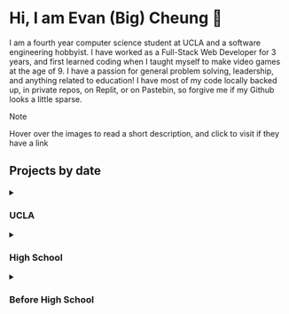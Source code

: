 # Hi, I am Evan (Big) Cheung 🐤
I am a fourth year computer science student at UCLA and a software engineering hobbyist. I have worked as a Full-Stack Web Developer for 3 years, and first learned coding when I taught myself to make video games at the age of 9. I have a passion for general problem solving, leadership, and anything related to education! I have most of my code locally backed up, in private repos, on Replit, or on Pastebin, so forgive me if my Github looks a little sparse.

>[!NOTE]
>Hover over the images to read a short description, and click to visit if they have a link


## Projects by date
<details>
  
  <summary>
    <h3>UCLA</h2>
  </summary>

  <div align="center">
  
  [<img src="balhalla.jpg" width=600 align="center" title="Multiplayer In-Browser Dodgeball Game (2024)" />](https://balhalla.bigcheung.com)
    
  </div>
  
  
  <div align="center">
  
  [<img src="globalmap.png" width=600 align="center" title="UCLA Global Map (2022)" />](https://www.global.ucla.edu/interactivemap)

  </div>

</details>

<details>
  <summary><h3>High School</h2></summary>
  My high school projects were mainly projects completed for a game development course at Harvard Summer School and my senior project.
</details>

<details>
  <summary><h3>Before High School</h2></summary>
  Most of my Pre-High school projects were done in Lua for a game engine named Love2D as well as for a mock-UNIX shell available as a mod for minecraft named ComputerCraft. These screenshots are from ComputerCraft, which has an extremely barebones graphical display (51 x 19 ASCII characters) and an input library. It supports 4 bit color. Hover over each to read a short description.
  <p align="center" >
      <img src="rain.gif" width=400 title="Rain Screensaver (2015)" />
      <img src="christmas.gif" width=400 hspace="15" title="Christmas Screensaver (2015)" />
  </p>
  <p align="center">
    <img src="matrix.gif" width=400 title="Matrix Screensaver (2014)"/>
    <img src="guide.gif" width=400 hspace="15" title="User Interface Builder (GUI-IDE) (2014)" />
  </p>
</details>
